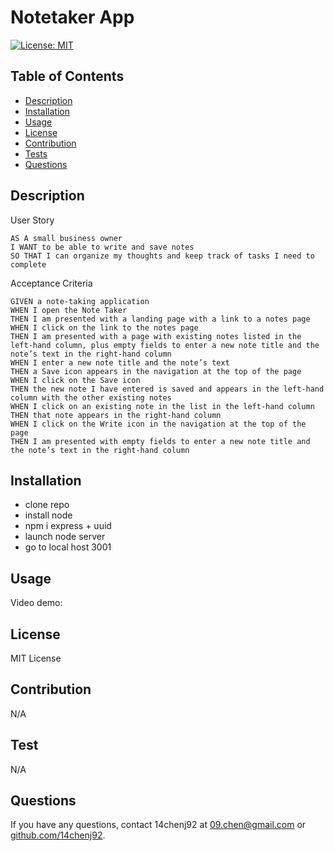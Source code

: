 # Notetaker App
  [![License: MIT](https://img.shields.io/badge/License-MIT-yellow.svg)](https://opensource.org/license/mit-0/)

  ## Table of Contents
  * [Description](#description)
  * [Installation](#installation)
  * [Usage](#usage)
  * [License](#license)
  * [Contribution](#contribution)
  * [Tests](#test)
  * [Questions](#questions)

  ## Description
User Story

```
AS A small business owner
I WANT to be able to write and save notes
SO THAT I can organize my thoughts and keep track of tasks I need to complete
```

Acceptance Criteria

```
GIVEN a note-taking application
WHEN I open the Note Taker
THEN I am presented with a landing page with a link to a notes page
WHEN I click on the link to the notes page
THEN I am presented with a page with existing notes listed in the left-hand column, plus empty fields to enter a new note title and the note’s text in the right-hand column
WHEN I enter a new note title and the note’s text
THEN a Save icon appears in the navigation at the top of the page
WHEN I click on the Save icon
THEN the new note I have entered is saved and appears in the left-hand column with the other existing notes
WHEN I click on an existing note in the list in the left-hand column
THEN that note appears in the right-hand column
WHEN I click on the Write icon in the navigation at the top of the page
THEN I am presented with empty fields to enter a new note title and the note’s text in the right-hand column
```
  
  ## Installation
  * clone repo
  * install node 
  * npm i express + uuid
  * launch node server
  * go to local host 3001

  ## Usage
  Video demo: 

  ## License
  MIT License

  ## Contribution
  N/A

  ## Test
  N/A

  ## Questions
  If you have any questions, contact 14chenj92 at 09.chen@gmail.com
  or [github.com/14chenj92](github.com/14chenj92).
